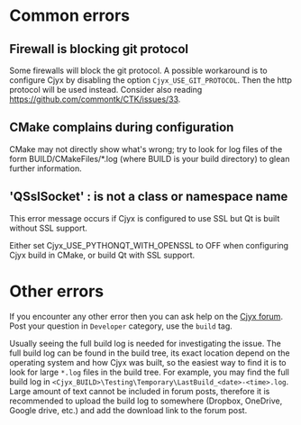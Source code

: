 # Common errors

## Firewall is blocking git protocol

Some firewalls will block the git protocol. A possible workaround is to configure Cjyx by disabling the option `Cjyx_USE_GIT_PROTOCOL`. Then the http protocol will be used instead. Consider also reading https://github.com/commontk/CTK/issues/33.

## CMake complains during configuration

CMake may not directly show what's wrong; try to look for log files of the form BUILD/CMakeFiles/*.log (where BUILD is your build directory) to glean further information.

## 'QSslSocket' : is not a class or namespace name

This error message occurs if Cjyx is configured to use SSL but Qt is built without SSL support.

Either set Cjyx_USE_PYTHONQT_WITH_OPENSSL to OFF when configuring Cjyx build in CMake, or build Qt with SSL support.

# Other errors

If you encounter any other error then you can ask help on the [Cjyx forum](https://discourse.slicer.org). Post your question in `Developer` category, use the `build` tag. 

Usually seeing the full build log is needed for investigating the issue. The full build log can be found in the build tree, its exact location depend on the operating system and how Cjyx was built, so the easiest way to find it is to look for large `*.log` files in the build tree. For example, you may find the full build log in `<Cjyx_BUILD>\Testing\Temporary\LastBuild_<date>-<time>.log`. Large amount of text cannot be included in forum posts, therefore it is recommended to upload the build log to somewhere (Dropbox, OneDrive, Google drive, etc.) and add the download link to the forum post.
